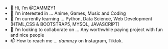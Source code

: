 - 👋 Hi, I’m @DAMMZY1
- 👀 I’m interested in ... Anime, Games, Music and Coding
- 🌱 I’m currently learning ... Python, Data Science, Web Development (HTML,CSS & BOOTSTRAP5, MYSQL, JAVASCRIPT)
- 💞️ I’m looking to collaborate on ... Any worthwhile paying project with fun and nice people
- 📫 How to reach me ... _dammzy_ on Instagram, Tiktok.

<!---
DAMMZY1/DAMMZY1 is a ✨ special ✨ repository because its `README.md` (this file) appears on your GitHub profile.
You can click the Preview link to take a look at your changes.
--->
